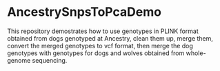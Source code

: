 # AncestrySnpsToPcaDemo
This repository demostrates how to use genotypes in PLINK format obtained from dogs genotyped at Ancestry, clean them up, merge them, convert the merged genotypes to vcf format, then merge the dog genotypes with genotypes for dogs and wolves obtained from whole-genome sequencing.
